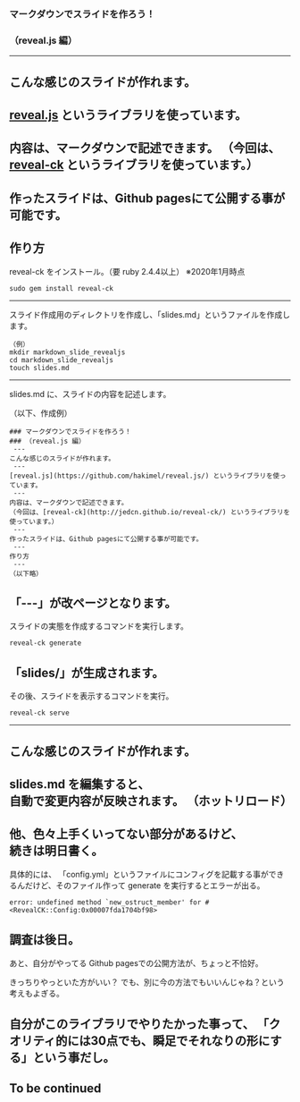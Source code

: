 ### マークダウンでスライドを作ろう！
### （reveal.js 編）
---
こんな感じのスライドが作れます。
---
[reveal.js](https://github.com/hakimel/reveal.js/) というライブラリを使っています。
---
内容は、マークダウンで記述できます。
（今回は、[reveal-ck](http://jedcn.github.io/reveal-ck/) というライブラリを使っています。）
---
作ったスライドは、Github pagesにて公開する事が可能です。
---
作り方
---
reveal-ck をインストール。（要 ruby 2.4.4以上）
※2020年1月時点
```
sudo gem install reveal-ck
```
---
スライド作成用のディレクトリを作成し、「slides.md」というファイルを作成します。

```
（例）
mkdir markdown_slide_revealjs
cd markdown_slide_revealjs
touch slides.md
```
---
slides.md に、スライドの内容を記述します。

（以下、作成例）
```
### マークダウンでスライドを作ろう！
### （reveal.js 編）
 ---
こんな感じのスライドが作れます。
 ---
[reveal.js](https://github.com/hakimel/reveal.js/) というライブラリを使っています。
 ---
内容は、マークダウンで記述できます。
（今回は、[reveal-ck](http://jedcn.github.io/reveal-ck/) というライブラリを使っています。）
 ---
作ったスライドは、Github pagesにて公開する事が可能です。
 ---
作り方
 ---
（以下略）
```
「---」が改ページとなります。
---
スライドの実態を作成するコマンドを実行します。
```
reveal-ck generate
```
「slides/」が生成されます。
---
その後、スライドを表示するコマンドを実行。
```
reveal-ck serve
```
---
こんな感じのスライドが作れます。
---
slides.md を編集すると、  
自動で変更内容が反映されます。
（ホットリロード）
---
他、色々上手くいってない部分があるけど、  
続きは明日書く。
---
具体的には、
「config.yml」というファイルにコンフィグを記載する事ができるんだけど、そのファイル作って generate を実行するとエラーが出る。
```
error: undefined method `new_ostruct_member' for #<RevealCK::Config:0x00007fda1704bf98>
```
調査は後日。
---
あと、自分がやってる Github pagesでの公開方法が、ちょっと不恰好。  

きっちりやっといた方がいい？  でも、別に今の方法でもいいんじゃね？という考えもよぎる。  

自分がこのライブラリでやりたかった事って、
「クオリティ的には30点でも、瞬足でそれなりの形にする」という事だし。
---
To be continued
---










